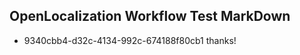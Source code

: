 ## OpenLocalization Workflow Test MarkDown
* 9340cbb4-d32c-4134-992c-674188f80cb1 thanks!

<!--HONumber=Sep16_HO1-->


